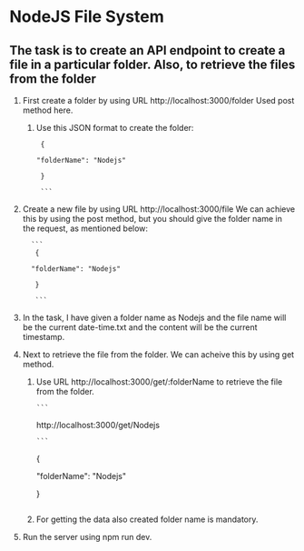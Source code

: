 # NodeJS File System

## **The task is to create an API endpoint to create a file in a particular folder. Also, to retrieve the files from the folder**

1. First create a folder by using URL http://localhost:3000/folder Used post method here.
 
   1. Use this JSON format to create the folder:

         ```
          {

         "folderName": "Nodejs"

          }

          ```
2. Create a new file by using URL http://localhost:3000/file We can achieve this by using the post method, but you should give the folder name in the request, as mentioned below:

         ```
          {

         "folderName": "Nodejs"

          }

          ```

3. In the task, I have given a folder name as Nodejs and the file name will be the current date-time.txt and the content will be the current timestamp.

4. Next to retrieve the file from the folder. We can acheive this by using get method.

    1. Use URL http://localhost:3000/get/:folderName to retrieve the file from the folder.

           ```
          http://localhost:3000/get/Nodejs  

           ```
          {

         "folderName": "Nodejs"

          }

          ```
    2. For getting the data also created folder name is mandatory.

5. Run the server using npm run dev.



    

